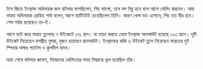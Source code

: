 টসে জিতে ইংল্যান্ড অধিনায়ক জস বাটলার বলেছিলেন, পিচ ভালো, তবে বল নিচু হবে বলে আগে বোলিং করবেন। আর ভারত অধিনায়ক রোহিত শর্মা বলেন, আগে ব্যাটিংটাই চেয়েছিলেন তিনি। কারণ খেলা যত এগোবে, পিচ তত ধীর হবে। শেষ পর্যন্ত হয়েছেও তা–ই।

আগে ব্যাট করে ভারত তুলেছে ৭ উইকেটে ১৭১ রান। যা তাড়া করতে নেমে ইংল্যান্ড অলআউট হয়েছে ১০৩ রানে। দুটি উইকেট নিয়েছেন যশপ্রীত বুমরা, দুজন হয়েছেন রানআউট। ইংল্যান্ডের বাকি ৬ উইকেট তুলে নিয়েছেন ভারতের দুই স্পিনার অক্ষর প্যাটেল ও কুলদীপ যাদব।

ম্যাচ শেষে বাটলার জানান, নিজেদের বোলিংয়ের সময় সিদ্ধান্তে ভুল হয়েছিল তাঁর।
